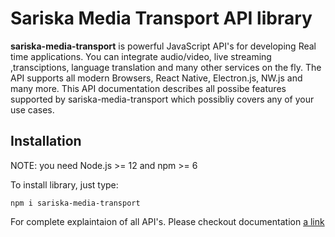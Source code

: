 # Sariska Media Transport API library

**sariska-media-transport** is powerful JavaScript API's for developing Real time applications. You can integrate
audio/video, live streaming ,transciptions, language translation and many other services on the fly. The API supports all modern Browsers, React Native,
Electron.js, NW.js and many more. This API documentation describes all possibe features supported by
sariska-media-transport which possibliy covers any of your use cases.


## Installation

NOTE: you need Node.js >= 12 and npm >= 6

To install library, just type:

```shell
npm i sariska-media-transport

```

For complete explaintaion of all API's. Please checkout documentation [a link](https://www.sariska.io/docs/sariska-media-javascript)
































